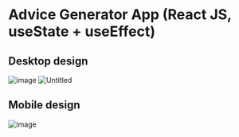 # Advice Generator App (React JS, useState + useEffect)

## Desktop design

![image](https://user-images.githubusercontent.com/117818230/220080790-c4fb28bc-ec4f-404b-8fa8-54bb927df073.png)
![Untitled](https://user-images.githubusercontent.com/117818230/220081623-692c7577-dc53-4624-862a-c3928f19a53a.png)

## Mobile design

![image](https://user-images.githubusercontent.com/117818230/220081218-cb6158c4-6b63-4d45-b4c3-24cc78a4d692.png)
